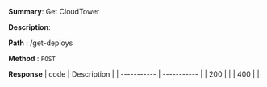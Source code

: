 **Summary**: Get CloudTower

**Description**:

**Path** : /get-deploys

**Method** : `POST`

**Response**
| code      | Description |
| ----------- | ----------- |
|  200   |       |
|  400   |       |

